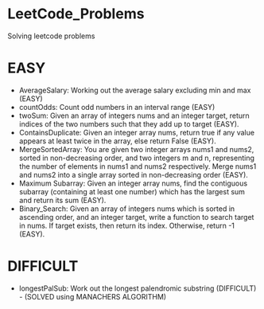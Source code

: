 # LeetCode_Problems
Solving leetcode problems
# EASY
* AverageSalary: Working out the average salary excluding min and max (EASY)
* countOdds: Count odd numbers in an interval range (EASY)
* twoSum: Given an array of integers nums and an integer target, return indices of the two numbers such that they add up to target (EASY).
* ContainsDuplicate: Given an integer array nums, return true if any value appears at least twice in the array, else return False (EASY).
* MergeSortedArray: You are given two integer arrays nums1 and nums2, sorted in non-decreasing order, and two integers m and n, representing the number of elements in nums1 and nums2 respectively. Merge nums1 and nums2 into a single array sorted in non-decreasing order (EASY).
* Maximum Subarray: Given an integer array nums, find the contiguous subarray (containing at least one number) which has the largest sum and return its sum (EASY).
* Binary_Search: Given an array of integers nums which is sorted in ascending order, and an integer target, write a function to search target in nums. If target exists, then return its index. Otherwise, return -1 (EASY).

# DIFFICULT
* longestPalSub: Work out the longest palendromic substring (DIFFICULT) - (SOLVED using MANACHERS ALGORITHM)
